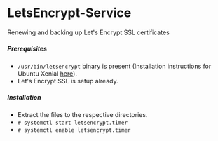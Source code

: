 # LetsEncrypt-Service

Renewing and backing up Let's Encrypt SSL certificates

##### Prerequisites

* `/usr/bin/letsencrypt` binary is present (Installation instructions for Ubuntu Xenial [here](https://certbot.eff.org/#ubuntuxenial-apache)). 
* Let's Encrypt SSL is setup already. 

##### Installation

* Extract the files to the respective directories. 
* `# systemctl start letsencrypt.timer`
* `# systemctl enable letsencrypt.timer`
